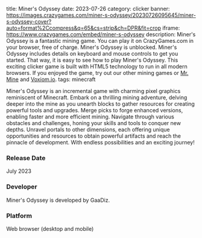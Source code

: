 title: Miner's Odyssey
date: 2023-07-26
category: clicker
banner: https://images.crazygames.com/miner-s-odyssey/20230726095645/miner-s-odyssey-cover?auto=format%2Ccompress&q=65&cs=strip&ch=DPR&fit=crop
iframe: https://www.crazygames.com/embed/miner-s-odyssey
description: Miner's Odyssey is a fantastic mining game. You can play it on CrazyGames.com in your browser, free of charge. Miner's Odyssey is unblocked. Miner's Odyssey includes details on keyboard and mouse controls to get you started. That way, it is easy to see how to play Miner's Odyssey. This exciting clicker game is built with HTML5 technology to run in all modern browsers. If you enjoyed the game, try out our other mining games or <a href='https://www.crazygames.com/game/mister-mine' target='_blank'>Mr. Mine</a> and <a href='https://www.crazygames.com/game/voxiom-io' target='_blank'>Voxiom.io</a>.
tags: minecraft

<p>Miner&#39;s Odyssey is an incremental game with charming pixel graphics reminiscent of Minecraft. Embark on a thrilling mining adventure, delving deeper into the mine as you unearth blocks to gather resources for creating powerful tools and upgrades. Merge picks to forge enhanced versions, enabling faster and more efficient mining. Navigate through various obstacles and challenges, honing your skills and tools to conquer new depths. Unravel portals to other dimensions, each offering unique opportunities and resources to obtain powerful artifacts and reach the pinnacle of development. With endless possibilities and an exciting journey!



<h3>Release Date</h3>
<p>July 2023</p>

<h3>Developer</h3>
Miner's Odyssey is developed by GaaDiz.

<h3>Platform</h3>
<p>Web browser (desktop and mobile)</p>
        